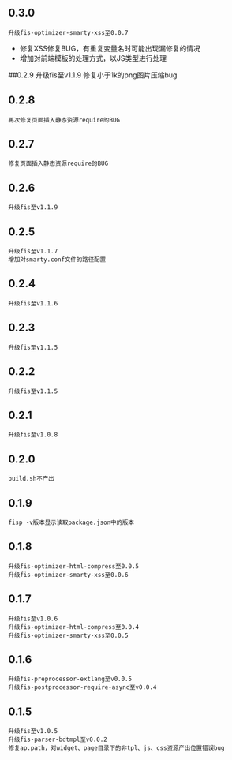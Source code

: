 ## 0.3.0

    升级fis-optimizer-smarty-xss至0.0.7

* 修复XSS修复BUG，有重复变量名时可能出现漏修复的情况
* 增加对前端模板的处理方式，以JS类型进行处理

##0.2.9
    升级fis至v1.1.9
    修复小于1k的png图片压缩bug
## 0.2.8
    再次修复页面插入静态资源require的BUG
## 0.2.7
    修复页面插入静态资源require的BUG
## 0.2.6
    升级fis至v1.1.9
## 0.2.5
    升级fis至v1.1.7
    增加对smarty.conf文件的路径配置
## 0.2.4
    升级fis至v1.1.6
## 0.2.3
    升级fis至v1.1.5
## 0.2.2
    升级fis至v1.1.5
## 0.2.1
    升级fis至v1.0.8
## 0.2.0
    build.sh不产出
## 0.1.9
    fisp -v版本显示读取package.json中的版本
## 0.1.8
    升级fis-optimizer-html-compress至0.0.5
    升级fis-optimizer-smarty-xss至0.0.6

## 0.1.7

    升级fis至v1.0.6
    升级fis-optimizer-html-compress至0.0.4
    升级fis-optimizer-smarty-xss至0.0.5

## 0.1.6 
    
    升级fis-preprocessor-extlang至v0.0.5
    升级fis-postprocessor-require-async至v0.0.4

## 0.1.5 

    升级fis至v1.0.5
    升级fis-parser-bdtmpl至v0.0.2
    修复ap.path，对widget、page目录下的非tpl、js、css资源产出位置错误bug

